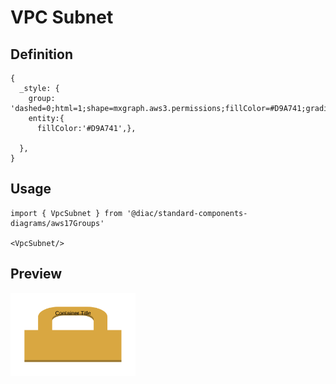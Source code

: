 # VPC Subnet

## Definition

```
{
  _style: {
    group: 'dashed=0;html=1;shape=mxgraph.aws3.permissions;fillColor=#D9A741;gradientColor=none;dashed=0;',
    entity:{
      fillColor:'#D9A741',},
    
  },
}
```

## Usage

```
import { VpcSubnet } from '@diac/standard-components-diagrams/aws17Groups'

<VpcSubnet/>
```

## Preview

<img src="./vpc-subnet.png" width="200"/>
